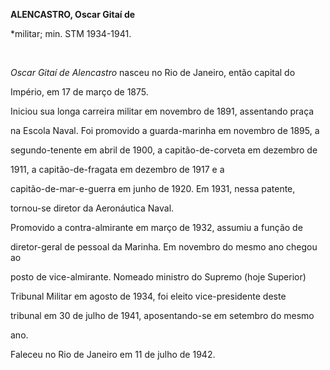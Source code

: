 **ALENCASTRO, Oscar Gitaí de**



\*militar; min. STM 1934-1941.



 



*Oscar Gitaí de Alencastro* nasceu no Rio de Janeiro, então capital do

Império, em 17 de março de 1875.



Iniciou sua longa carreira militar em novembro de 1891, assentando praça

na Escola Naval. Foi promovido a guarda-marinha em novembro de 1895, a

segundo-tenente em abril de 1900, a capitão-de-corveta em dezembro de

1911, a capitão-de-fragata em dezembro de 1917 e a

capitão-de-mar-e-guerra em junho de 1920. Em 1931, nessa patente,

tornou-se diretor da Aeronáutica Naval.



Promovido a contra-almirante em março de 1932, assumiu a função de

diretor-geral de pessoal da Marinha. Em novembro do mesmo ano chegou ao

posto de vice-almirante. Nomeado ministro do Supremo (hoje Superior)

Tribunal Militar em agosto de 1934, foi eleito vice-presidente deste

tribunal em 30 de julho de 1941, aposentando-se em setembro do mesmo

ano.



Faleceu no Rio de Janeiro em 11 de julho de 1942.



 



